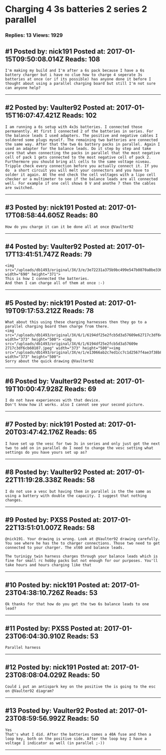# Charging 4 3s batteries 2 series 2 parallel

### Replies: 13 Views: 1929

## \#1 Posted by: nick191 Posted at: 2017-01-15T09:50:08.014Z Reads: 108

```
I'm making my build and I'm after a 6s pack because I have a 6s battery charger but i have no clue how to charge 4 seperate 3s batteries at once (or if its possible) has anyone done it before I thought about using a parallel charging board but still I'm not sure can anyone help?
```

---
## \#2 Posted by: Vaulter92 Posted at: 2017-01-15T16:07:47.421Z Reads: 102

```
I am running a 6s setup with 4x3s batteries. I connected those permanently. At first I connected 2 of the batteries in series. For the balance leads I used adapters. The positive and negative cables I soldered some plugs myself. The remaining two batteries are connected the same way. After that the two 6s battery packs in parallel. Again I used an adapter for the balance leads. Do it step by step and take care that when connecting the packs in parallel that the most negative cell of pack 1 gets connected to the most negative cell of pack 2. Furthermore you should bring all cells to the same voltage niveau. Tripple check every connection before you actually connect it. If you do  a short circuit you will melt your connectors and you have to solder it again. At the end check the cell voltages with a lipo cell checker or a multimeter to see if the balance leads are all connected well. For example if one cell shows 0 V and anothe 7 then the cables are switched.
```

---
## \#3 Posted by: nick191 Posted at: 2017-01-17T08:58:44.605Z Reads: 80

```
How do you charge it can it be done all at once @Vaulter92
```

---
## \#4 Posted by: Vaulter92 Posted at: 2017-01-17T13:41:51.747Z Reads: 79

```
<img src="/uploads/db1493/original/3X/3/e/3e72231a375b9bc499e547b0870a8be33659ece3.png" width="690" height="371">
This is how I connected the batteries.
And then I can charge all of them at once :-)
```

---
## \#5 Posted by: nick191 Posted at: 2017-01-19T09:17:53.212Z Reads: 78

```
What about this using these charging harnesses then they go to a parallel charging board then charge from there.                                                            <img src="/uploads/db1493/original/3X/6/1/6194df25e2fcb5d3a57609e62717c3df6cb60107.jpeg" width="373" height="500"> <img src="/uploads/db1493/original/3X/6/1/6194df25e2fcb5d3a57609e 2717c3df6cb60107.jpeg" width="373" height="500"><img src="/uploads/db1493/original/3X/e/1/e13066ab2c7ed1cc7c1d2567f4ae3f38b8182ca3.jpeg" width="373" height="500">
Sorry about the quick drawing @Vaulter92
```

---
## \#6 Posted by: Vaulter92 Posted at: 2017-01-19T10:00:47.928Z Reads: 69

```
I do not have experiences with that device.
Don't know how it works. also I cannot see your second picture.
```

---
## \#7 Posted by: nick191 Posted at: 2017-01-20T03:47:42.176Z Reads: 65

```
I have set up the vesc for two 3s in series and only just got the next two to add on in parallel do I need to change the vesc setting what settings do you have yours set up as?
```

---
## \#8 Posted by: Vaulter92 Posted at: 2017-01-22T11:19:28.338Z Reads: 58

```
I do not use a vesc but having them in parallel is the the same as using a battery with double the capacity. I suggest that nothing changes.
```

---
## \#9 Posted by: PXSS Posted at: 2017-01-22T13:51:01.007Z Reads: 58

```
@nick191. Your drawing is wrong. Look at @Vaulter92 drawing carefully. You see where he has the to charger connections. Those two need to get connected to your charger. The xt60 and balance leads.

The turinigy twin harness charges through your balance leads which is fine for small rc hobby packs but not enough for our purposes. You'll take hours and hours charging like that
```

---
## \#10 Posted by: nick191 Posted at: 2017-01-23T04:38:10.726Z Reads: 53

```
Ok thanks for that how do you get the two 6s balance leads to one lead?
```

---
## \#11 Posted by: PXSS Posted at: 2017-01-23T06:04:30.910Z Reads: 53

```
Parallel harness
```

---
## \#12 Posted by: nick191 Posted at: 2017-01-23T08:08:04.029Z Reads: 50

```
Could i put an antispark key on the positive the is going to the esc on @Vaulter92 diagram?
```

---
## \#13 Posted by: Vaulter92 Posted at: 2017-01-23T08:59:56.992Z Reads: 50

```
Yes
That's what I did. After the batteries comes a 40A fuse and then a loop key, both on the positive side. After the loop key I have a voltage I indicator as well (in parallel ;-))
```

---
